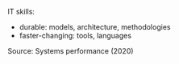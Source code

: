 IT skills:

* durable: models, architecture, methodologies
* faster-changing: tools, languages

Source: Systems performance (2020)
